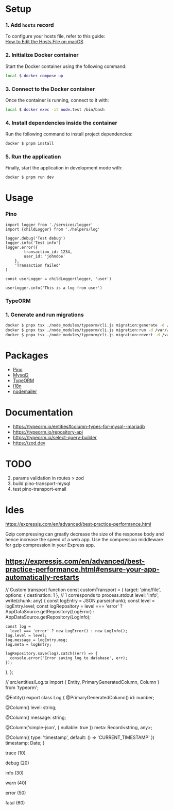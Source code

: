 
# Setup

### 1. Add `hosts` record
To configure your hosts file, refer to this guide:  
[How to Edit the Hosts File on macOS](https://phoenixnap.com/kb/mac-hosts-file)

### 2. Initialize Docker container
Start the Docker container using the following command:

```bash
local $ docker compose up
```

### 3. Connect to the Docker container
Once the container is running, connect to it with:

```bash
local $ docker exec -it node.test /bin/bash
```

### 4. Install dependencies inside the container
Run the following command to install project dependencies:

```bash
docker $ pnpm install
```

### 5. Run the application
Finally, start the application in development mode with:

```bash
docker $ pnpm run dev
```

# Usage

### Pino

```
import logger from './services/logger'
import {childLogger} from './helpers/log'

logger.debug('Test debug')
logger.info('Test info')
logger.error({
        transaction_id: 1234,
        user_id: 'johndoe'
    },
    'Transaction failed'
)

const userLogger = childLogger(logger, 'user')

userLogger.info('This is a log from user')
```
### TypeORM

### 1. Generate and run migrations

```bash
docker $ pnpx tsx ./node_modules/typeorm/cli.js migration:generate -d /var/www/html/src/config/data-source.config.ts /var/www/html/src/migrations/init
docker $ pnpx tsx ./node_modules/typeorm/cli.js migration:run -d /var/www/html/src/config/data-source.config.ts
docker $ pnpx tsx ./node_modules/typeorm/cli.js migration:revert -d /var/www/html/src/config/data-source.config.ts
```

# Packages

- [Pino](https://github.com/pinojs/pino)
- [Mysql2](https://github.com/sidorares/node-mysql2)
- [TypeORM](https://github.com/typeorm/typeorm)
- [i18n](https://github.com/i18next/i18next)
- [nodemailer](https://nodemailer.com/)

# Documentation

- https://typeorm.io/entities#column-types-for-mysql--mariadb
- https://typeorm.io/repository-api
- https://typeorm.io/select-query-builder
- https://zod.dev

# TODO

2. params validation in routes > zod
3. build pino-transport-mysql
5. test pino-transport-email

# Ides

https://expressjs.com/en/advanced/best-practice-performance.html

Gzip compressing can greatly decrease the size of the response body and hence increase the speed of a web app. Use the compression middleware for gzip compression in your Express app. 

https://expressjs.com/en/advanced/best-practice-performance.html#ensure-your-app-automatically-restarts
------------

// Custom transport function
const customTransport = {
target: 'pino/file',
options: { destination: 1 }, // 1 corresponds to process.stdout
level: 'info',
write(chunk: any) {
const logEntry = JSON.parse(chunk);
const level = logEntry.level;
const logRepository =
level === 'error'
? AppDataSource.getRepository(LogError)
: AppDataSource.getRepository(LogInfo);

    const log =
      level === 'error' ? new LogError() : new LogInfo();
    log.level = level;
    log.message = logEntry.msg;
    log.meta = logEntry;

    logRepository.save(log).catch((err) => {
      console.error('Error saving log to database', err);
    });
},
};

// src/entities/Log.ts
import { Entity, PrimaryGeneratedColumn, Column } from 'typeorm';

@Entity()
export class Log {
@PrimaryGeneratedColumn()
id: number;

@Column()
level: string;

@Column()
message: string;

@Column('simple-json', { nullable: true })
meta: Record<string, any>;

@Column({ type: 'timestamp', default: () => 'CURRENT_TIMESTAMP' })
timestamp: Date;
}



trace (10)

debug (20)

info (30)

warn (40)

error (50)

fatal (60)
